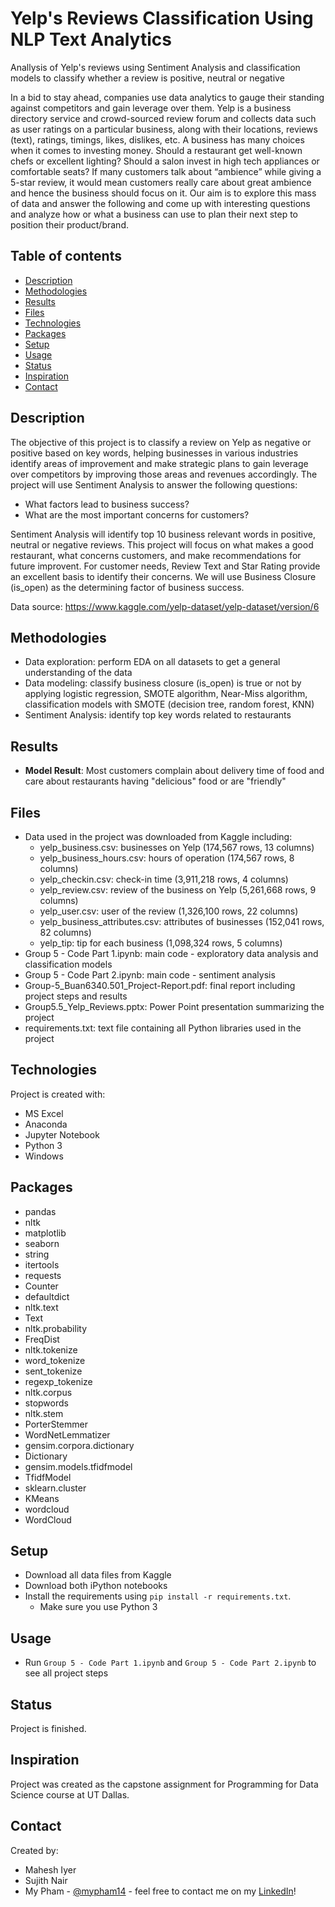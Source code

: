 # Yelp's Reviews Classification Using NLP Text Analytics
Anallysis of Yelp's reviews using Sentiment Analysis and classification models to classify whether a review is positive, neutral or negative

In a bid to stay ahead, companies use data analytics to gauge their standing against competitors and gain leverage over them. Yelp is a business directory service and crowd-sourced review forum and collects data such as user ratings on a particular business, along with their locations, reviews (text), ratings, timings, likes, dislikes, etc.
A business has many choices when it comes to investing money. Should a restaurant get well-known chefs or excellent lighting? Should a salon invest in high tech appliances or comfortable seats? If many customers talk about “ambience” while giving a 5-star review, it would mean customers really care about great ambience and hence the business should focus on it. Our aim is to explore this mass of data and answer the following and come up with interesting questions and analyze how or what a business can use to plan their next step to position their product/brand.

## Table of contents
* [Description](#description)
* [Methodologies](#methodologies)
* [Results](#results)
* [Files](#files)
* [Technologies](#technologies)
* [Packages](#packages)
* [Setup](#setup)
* [Usage](#usage)
* [Status](#status)
* [Inspiration](#inspiration)
* [Contact](#contact)

## Description
The objective of this project is to classify a review on Yelp as negative or positive based on key words, helping businesses in various industries identify areas of improvement and make strategic plans to gain leverage over competitors by improving those areas and revenues accordingly. The project will use Sentiment Analysis to answer the following questions:
* What factors lead to business success?
* What are the most important concerns for customers?

Sentiment Analysis will identify top 10 business relevant words in positive, neutral or negative reviews. This project will focus on what makes a good restaurant, what concerns customers, and make recommendations for future improvent. For customer needs, Review Text and Star Rating provide an excellent basis to identify their concerns. We will use Business Closure (is_open) as the determining factor of business success.

Data source: https://www.kaggle.com/yelp-dataset/yelp-dataset/version/6

## Methodologies
* Data exploration: perform EDA on all datasets to get a general understanding of the data
* Data modeling: classify business closure (is_open) is true or not by applying logistic regression, SMOTE algorithm, Near-Miss algorithm, classification models with SMOTE (decision tree, random forest, KNN)
* Sentiment Analysis: identify top key words related to restaurants

## Results
* **Model Result**: Most customers complain about delivery time of food and care about restaurants having "delicious" food or are "friendly"

## Files
* Data used in the project was downloaded from Kaggle including:
  - yelp_business.csv: businesses on Yelp (174,567 rows, 13 columns)
  - yelp_business_hours.csv: hours of operation (174,567 rows, 8 columns)
  - yelp_checkin.csv: check-in time (3,911,218 rows, 4 columns)
  - yelp_review.csv: review of the business on Yelp (5,261,668 rows, 9 columns)
  - yelp_user.csv: user of the review (1,326,100 rows, 22 columns)
  - yelp_business_attributes.csv: attributes of businesses (152,041 rows, 82 columns)
  - yelp_tip: tip for each business (1,098,324 rows, 5 columns)
* Group 5 - Code Part 1.ipynb: main code - exploratory data analysis and classification models
* Group 5 - Code Part 2.ipynb: main code - sentiment analysis
* Group-5_Buan6340.501_Project-Report.pdf: final report including project steps and results
* Group5.5_Yelp_Reviews.pptx: Power Point presentation summarizing the project
* requirements.txt: text file containing all Python libraries used in the project

## Technologies
Project is created with:
* MS Excel
* Anaconda
* Jupyter Notebook
* Python 3
* Windows

## Packages
* pandas
* nltk
* matplotlib
* seaborn
* string
* itertools
* requests
* Counter
* defaultdict
* nltk.text 
* Text
* nltk.probability 
* FreqDist
* nltk.tokenize 
* word_tokenize
* sent_tokenize
* regexp_tokenize
* nltk.corpus 
* stopwords
* nltk.stem 
* PorterStemmer
* WordNetLemmatizer
* gensim.corpora.dictionary 
* Dictionary
* gensim.models.tfidfmodel 
* TfidfModel
* sklearn.cluster 
* KMeans
* wordcloud 
* WordCloud

## Setup
* Download all data files from Kaggle
* Download both iPython notebooks
* Install the requirements using `pip install -r requirements.txt`.
  - Make sure you use Python 3

## Usage
* Run `Group 5 - Code Part 1.ipynb` and `Group 5 - Code Part 2.ipynb` to see all project steps

## Status
Project is finished.

## Inspiration
Project was created as the capstone assignment for Programming for Data Science course at UT Dallas.

## Contact
Created by:
* Mahesh Iyer
* Sujith Nair
* My Pham - [@mypham14](https://github.com/mypham14/) - feel free to contact me on my [LinkedIn](https://www.linkedin.com/in/mytrapham)!
